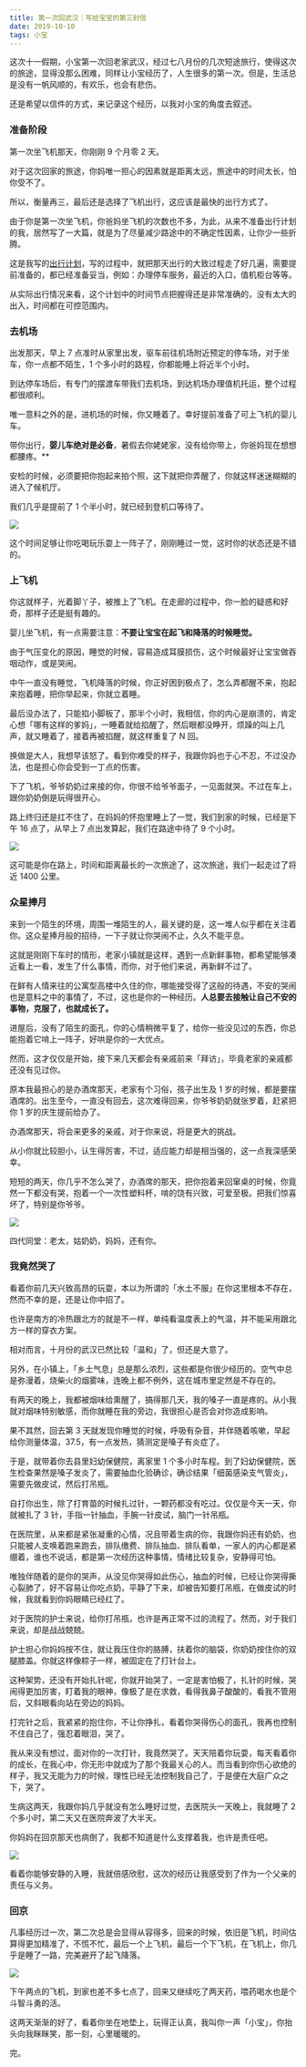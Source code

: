 ```yaml
---
title: 第一次回武汉｜写给宝宝的第三封信
date: 2019-10-10
tags: 小宝
---
```


这次十一假期，小宝第一次回老家武汉，经过七八月份的几次短途旅行，使得这次的旅途，显得没那么困难，同样让小宝经历了，人生很多的第一次。但是，生活总是没有一帆风顺的，有欢乐，也会有悲伤。

还是希望以信件的方式，来记录这个经历，以我对小宝的角度去叙述。

### 准备阶段

第一次坐飞机那天，你刚刚 9 个月零 2 天。

对于这次回家的旅途，你妈唯一担心的因素就是距离太远，旅途中的时间太长，怕你受不了。

所以，衡量再三，最后还是选择了飞机出行，这应该是最快的出行方式了。

由于你是第一次坐飞机，你爸妈坐飞机的次数也不多，为此，从来不准备出行计划的我，居然写了一大篇，就是为了尽量减少路途中的不确定性因素，让你少一些折腾。

这是我写的[出行计划](https://www.notion.so/lupeng/fb527f682538478aba7908ceeef4e2e7)，写的过程中，就把那天出行的大致过程走了好几遍，需要提前准备的，都已经准备妥当，例如：办理停车服务，最近的入口，值机柜台等等。

从实际出行情况来看，这个计划中的时间节点把握得还是非常准确的，没有太大的出入，时间都在可控范围内。

### 去机场

出发那天，早上 7 点准时从家里出发，驱车前往机场附近预定的停车场，对于坐车，你一点都不陌生，1 个多小时的路程，你都能睡上将近半个小时。

到达停车场后，有专门的摆渡车带我们去机场，到达机场办理值机托运，整个过程都很顺利。

唯一意料之外的是，进机场的时候，你又睡着了。幸好提前准备了可上飞机的婴儿车。

带你出行，**婴儿车绝对是必备**，暑假去你姥姥家，没有给你带上，你爸妈现在想想都腰疼。**

安检的时候，必须要把你抱起来拍个照，这下就把你弄醒了，你就这样迷迷糊糊的进入了候机厅。

我们几乎是提前了 1 个半小时，就已经到登机口等待了。

![](/image/about_child/2019-10-11-20-19-49.png)

这个时间足够让你吃喝玩乐耍上一阵子了，刚刚睡过一觉，这时你的状态还是不错的。

### 上飞机
你这就样子，光着脚丫子，被推上了飞机。在走廊的过程中，你一脸的疑惑和好奇，那样子还是挺有趣的。

婴儿坐飞机，有一点需要注意：**不要让宝宝在起飞和降落的时候睡觉。**

由于气压变化的原因，睡觉的时候，容易造成耳膜损伤，这个时候最好让宝宝做吞咽动作，或是哭闹。

中午一直没有睡觉，飞机降落的时候，你正好困到极点了，怎么弄都醒不来，抱起来抱着睡，把你举起来，你就立着睡。

最后没办法了，只能掐小脚板了，那半个小时，我相信，你的内心是崩溃的，肯定心想「哪有这样的爹妈」，一睡着就给掐醒了，然后眼都没睁开，烦躁的叫上几声，就又睡着了，接着再被掐醒，就这样重复了 N 回。

换做是大人，我想早该怒了。看到你难受的样子，我跟你妈也于心不忍，不过没办法，也是担心你会受到一丁点的伤害。

下了飞机，爷爷奶奶过来接的你，你很不给爷爷面子，一见面就哭。不过在车上，跟你奶奶倒是玩得很开心。

路上终归还是扛不住了，在妈妈的怀抱里睡上了一觉，我们到家的时候，已经是下午 16 点了，从早上 7 点出发算起，我们在路途中待了 9 个小时。

![](/image/about_child/2019-10-11-20-56-22.png)  

这可能是你在路上，时间和距离最长的一次旅途了，这次旅途，我们一起走过了将近 1400 公里。

### 众星捧月
来到一个陌生的环境，周围一堆陌生的人，最关键的是，这一堆人似乎都在关注着你。这众星捧月般的招待，一下子就让你哭闹不止，久久不能平息。

这就是刚刚下车时的情形，老家小镇就是这样，遇到一点新鲜事物，都希望能够凑近看上一看，发生了什么事情，而你，对于他们来说，再新鲜不过了。

在鲜有人情来往的公寓型高楼中久住的你，哪能接受得了这般的待遇，不安的哭闹也是意料之中的事情了，不过，这也是你的一种经历。**人总要去接触让自己不安的事物，克服了，也就成长了。**

进屋后，没有了陌生的面孔，你的心情稍微平复了，给你一些没见过的东西，你总能抱着它啃上一阵子，好哄是你的一大优点。

然而，这才仅仅是开始，接下来几天都会有亲戚前来「拜访」，毕竟老家的亲戚都还没有见过你。

原本我最担心的是办酒席那天，老家有个习俗，孩子出生及 1 岁的时候，都是要摆酒席的。出生至今，一直没有回去，这次难得回来，你爷爷奶奶就张罗着，赶紧把你 1 岁的庆生提前给办了。

办酒席那天，将会来更多的亲戚，对于你来说，将是更大的挑战。

从小你就比较胆小，认生得厉害，不过，适应能力却是相当强的，这一点我深感荣幸。

短短的两天，你几乎不怎么哭了，办酒席的那天，把你抱着来回窜桌的时候，你竟然一下都没有哭，抱着一个一次性塑料杯，啃的饶有兴致，可爱至极。把我们惊喜坏了，特别是你爷爷。

![](/image/about_child/3C1CEB4A-D288-462E-9A9A-E63C3608A7B9_1_105_c.jpeg)

四代同堂：老太，姑奶奶，妈妈，还有你。

### 我竟然哭了
看着你前几天兴致高昂的玩耍，本以为所谓的「水土不服」在你这里根本不存在，然而不幸的是，还是让你中招了。

也许是南方的冷热跟北方的就是不一样，单纯看温度表上的气温，并不能采用跟北方一样的穿衣方案。

相对而言，十月份的武汉已然比较「温和」了，但还是大意了。

另外，在小镇上，「乡土气息」总是那么浓烈，这些都是你很少经历的。空气中总是弥漫着，烧柴火的烟雾味，连晚上都不例外，这在城市里定然是不存在的。

有两天的晚上，我都被烟味给熏醒了，搞得那几天，我的嗓子一直是疼的。从小我就对烟味特别敏感，而你就睡在我的旁边，我很担心是否会对你造成影响。

果不其然，回去第 3 天就发现你睡觉的时候，呼吸有杂音，并伴随着咳嗽，早起给你测量体温，37.5，有一点发热，猜测定是嗓子有炎症了。

于是，就带着你去县里妇幼保健院，离家里 1 个多小时车程。到了妇幼保健院，医生检查果然是嗓子发炎了，需要抽血化验确诊，确诊结果「细菌感染支气管炎」，需要先做皮试，然后打吊瓶。

自打你出生，除了打育苗的时候扎过针，一颗药都没有吃过。仅仅是今天一天，你就被扎了 3 针，手指一针抽血，手腕一针皮试，脑门一针吊瓶。

在医院里，从来都是紧张凝重的心情，况且带着生病的你，我跟你妈还有奶奶，也只能被人支唤着跑来跑去，排队缴费、排队抽血、排队看单，一家人的内心都是紧绷着，谁也不说话，都是第一次经历这种事情，情绪比较复杂，安静得可怕。

唯独伴随着的是你的哭声，从没见你哭得如此伤心，抽血的时候，已经让你哭得撕心裂肺了，好不容易让你吃点奶，平静了下来，却被告知要打吊瓶，在做皮试的时候，我就看到你妈眼睛已经红了。

对于医院的护士来说，给你打吊瓶，也许是再正常不过的流程了。然而，对于我们来说，却是战战兢兢。

护士担心你妈妈按不住，就让我压住你的胳膊，扶着你的脑袋，你奶奶按住你的双腿膝盖。你就这样像粽子一样，被固定在了打针台上。

这种架势，还没有开始扎针呢，你就开始哭了，一定是害怕极了，扎针的时候，哭闹得更加厉害，盯着我的眼神，像极了是在求救，看得我鼻子酸酸的，看我不管用后，又斜眼看向站在旁边的妈妈。

打完针之后，我紧紧的抱住你，不让你挣扎，看着你哭得伤心的面孔，我再也控制不住自己了，强忍着眼泪，哭了。

我从来没有想过，面对你的一次打针，我竟然哭了。天天陪着你玩耍，每天看着你的成长，在我心中，你无形中就成为了那个我最关心的人。而当看到你伤心欲绝的样子，我又无能为力的时候，理性已经无法控制我自己了，于是便在大庭广众之下，哭了。

生病这两天，我跟你妈几乎就没有怎么睡好过觉，去医院头一天晚上，我就睡了 2 个多小时，第二天又在医院奔波了大半天。

你妈妈在回京那天也病倒了，我都不知道是什么支撑着我，也许是责任吧。

![](/image/about_child/CEE494C4-305B-45A1-A16A-3717161CFA9B_1_105_c.jpeg)

看着你能够安静的入睡，我就倍感欣慰，这次的经历让我感受到了作为一个父亲的责任与义务。

### 回京
凡事经历过一次，第二次总是会显得从容得多，回来的时候，依旧是飞机，时间估算得更加精准了，不慌不忙，最后一个上飞机，最后一个下飞机，在飞机上，你几乎是睡了一路，完美避开了起飞降落。

![](/image/about_child/A83DB2F4-3110-45BC-9B02-81BA01BCAE33_1_105_c.jpeg)

下午两点的飞机，到家也差不多七点了，回来又继续吃了两天药，喂药喝水也是个斗智斗勇的活。

这两天渐渐的好了，看着你坐在地垫上，玩得正认真，我叫你一声「小宝」，你抬头向我眯眯笑，那一刻，心里暖暖的。

完。